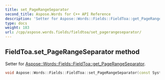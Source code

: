 ```yaml
---
title: set_PageRangeSeparator
second_title: Aspose.Words for C++ API Reference
description: 'Setter for Aspose::Words::Fields::FieldToa::get_PageRangeSeparator.'
type: docs
weight: 183
url: /cpp/aspose.words.fields/fieldtoa/set_pagerangeseparator/
---
```

## FieldToa.set_PageRangeSeparator method


Setter for [Aspose::Words::Fields::FieldToa::get_PageRangeSeparator](../get_pagerangeseparator/).

```cpp
void Aspose::Words::Fields::FieldToa::set_PageRangeSeparator(const System::String &value)
```

